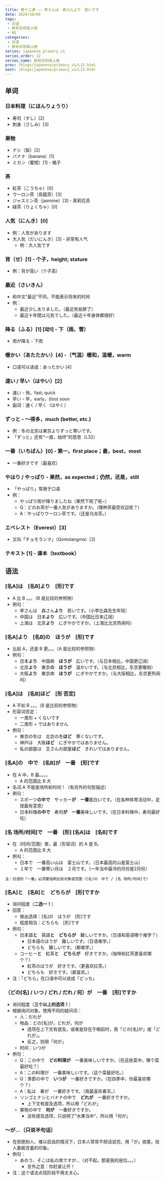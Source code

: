 ```yaml
---
title: 第十二课 —— 李さんは　森さんより　若いです
date: 2024/10/05
tags:
 - 日语
 - 新标日初级上册
 - N5
categories:
 - 日语
 - 新标日初级上册
series: japanese_primary_v1
series_order: 12
series_name: 新标日初级上册
prev: /blogs/japanese/primary_v1/L11.html
next: /blogs/japanese/primary_v1/L13.html
---
```


## 单词

### 日本料理（にほんりょうり）

+ 寿司（すし）\[2\]
+ 刺身（さしみ）\[3\]

### 果物

+ ナシ（梨）\[2\]
+ バナナ（banana）\[1\]
+ ミカン（蜜柑）\[1\] - 橘子

### 茶

+ 紅茶（こうちゃ）\[0\]
+ ウーロン茶（鳥龍茶）\[3\]
+ ジャスミン茶（jasmine）\[3\] - 茉莉花茶
+ 緑茶（りょくちゃ）\[0\]

### 人気（にんき）\[0\]

+ 例：人気があります
+ 大人気（だいにんき）\[3\] - 非常有人气
  + 例：大人気です

### 背（せ）\[1\] - 个子，height; stature

+ 例：背が高い（个子高）

### 最近（さいきん）

+ 和中文“最近”不同，不能表示将来的时间
+ 例：
  + 最近少し太りました。（最近有些胖了）
  + 最近十年間は元気でした。（最近十年身体都很好）

### 降る（ふる）\[1\] \[动1\] - 下（雨、雪）

+ 雨が降る - 下雨

### 暖かい（あたたかい）\[4\] -（气温）暖和，温暖，warm

+ 口语可以读成：あったかい \[4\]

### 速い / 早い（はやい）\[2\]

+ 速い - 快，fast; quick
+ 早い - 早，early，(too) soon
+ 副词：速く / 早く（はやく）

### ずっと - ～得多，much (better, etc.)

+ 例：冬の北京は東京よりずっと寒いです。
+ 「ずっと」还有“一直，始终”的意思（L32）

### 一番（いちばん）\[0\] - 第一，first place；最，best，most

+ 一番好きです（最喜欢）

### やはり / やっぱり - 果然，as expected；仍然，还是，still

+ 「やっぱり」常用于口语
+ 例：
  + やっぱり雨が降りましたね（果然下雨了呢~）
  + Q：どのお茶が一番人気がありますか。（哪种茶最受欢迎呢？）
  + A：やっぱりウーロン茶です。（还是乌龙茶。）

### エベレスト（Everest）\[3\]

+ 又叫「チョモランマ」（Qomolangma）\[3\]

### テキスト \[1\] - 课本（textbook）

## 语法

### \[名A\]は　\[名B\]より　\[形\]です

+ A 比 B 。。。（B 是比较的参照物）
+ 例句：
  + 李さんは　森さん**より**　若いです。（小李比森先生年轻）
  + 中国は　日本**より**　広いです。（中国比日本辽阔）
  + 上海は　北京**より**　にぎやかですか。（上海比北京热闹吗）

### \[名A\]より　\[名B\]の　ほうが　\[形\]です

+ 比起 A，还是 B 更。。。（A 是比较的参照物）
+ 例句：
  + 日本**より**　中国**の　ほうが**　広いです。（与日本相比，中国更辽阔）
  + 北京**より**　東京**の　ほうが**　温かいです。（与北京相比，东京更暖和）
  + 大阪**より**　東京**の　ほうが**　にぎやかですか。（与大阪相比，东京更热闹吗）

### \[名A\]は　\[名B\]ほど　\[形 否定\]

+ A 不如 B 。。。（B 是比较的参照物）
+ 形容词否定：
  + 一类形 + くないです
  + 二类形 + ではありません
+ 例句：
  + 東京の冬は　北京の冬**ほど**　寒くないです。
  + 神戸は　大阪**ほど**　にぎやかではありません。
  + 私の部屋は　王さんの部屋**ほど**　きれいではありません。

### \[名A\]の　中で　\[名B\]が　一番　\[形\]です

+ 在 A 中，B 最。。。。
  + A 的范围比 B 大
+ 名词 A 不能是场所和时间！（有另外的句型描述）
+ 例句：
  + スポーツ**の中で**　サッカー**が　一番**面白いです。（在各种体育活动中，足球最有意思）
  + 日本料理**の中で**　寿司**が　一番**美味しいです。（在日本料理中，寿司最好吃）

### \[名 场所/时间\]で　一番　\[形\] \[名A\]は　\[名B\]です

+ 在（时间/范围）里，最（形容词）的 A 是 B。
  + A 的范围比 B 大
+ 例句：
  + 日本で　一番高い山は　富士山です。（日本最高的山是富士山）
  + １年で　一番寒い月は　２月です。（一年当中最冷的月份是2月份）

```注：日语的「一番」必须要指明比较对象或范围（[名]の　中で / [名 场所/时间]で）```

### \[名A\]と　\[名B\]と　どちらが　\[形\]ですか

+ 询问程度（**二选一！**）
+ 回答：
  + 做出选择：\[名\]の　ほうが　\[形\]です
  + 程度相当：どちらも　\[形\]です
+ 例句：
  + 日本語**と**　英語**と**　**どちらが**　難しいですか。（日语和英语哪个难学？）
    + 日本語のほうが　難しいです。（日语难学。）
    + どちらも　難しいです。（都难学。）
  + コーヒー**と**　紅茶**と**　**どちらが**　好きですか。（咖啡和红茶更喜欢哪个？）
    + 紅茶のほうが　好きです。（更喜欢红茶。）
    + どちらも　好きです。（都喜欢。）
+ 注：「どちら」在口语中可以说成「どっち」

### （どの\[名\] / いつ / どれ / だれ / 何）が　一番　\[形\]ですか

+ 询问程度（**三个以上的选项！**）
+ 根据询问对象，使用不同的疑问词：
  + 人：だれが
  + 物品：どの\[名\]が，どれが，何が
    + 选项在上下文有提及，或者是存在于眼前时，用「どの\[名\]が」或「どれが」。
    + 反之，则用「何が」
  + 时间：いつが
+ 例句：
  + Q：この中で　**どの料理が**　一番美味しいですか。（在这些菜中，哪个菜最好吃？）
  + A：この料理が　一番美味しいです。（这个菜最好吃。）
  + Q：季節の中で　**いつが**　一番好きですか。（在四季中，你最喜欢哪个？）
  + A：私は　春が　一番好きです。（我最喜欢春天。）
  + リンゴとナシとバナナの中で　**どれが**　一番好きですか。
    + 上下文有提及选项，所以用「どれが」
  + 果物の中で　**何が**　一番好きですか。
    + 没有提及选项，只说明了“水果当中”，所以用「何が」

### ～が...（只说半句话）

+ 在拒绝别人、难以启齿的情况下，日本人常常不把话说完，用「が」收尾，给人委婉含蓄的印象。
+ 例句：
  + あのう、そこは私の席ですが...（对不起，那是我的座位。。。）
    + 言外之意：你赶紧让开！
+ 注：这个语法点现阶段不用太关心。
